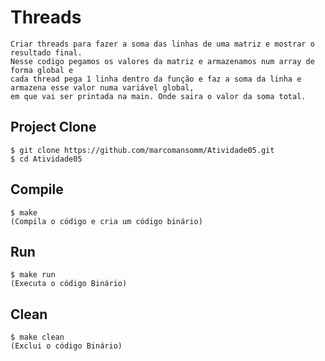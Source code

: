 # Threads 

```
Criar threads para fazer a soma das linhas de uma matriz e mostrar o resultado final.
Nesse codigo pegamos os valores da matriz e armazenamos num array de forma global e 
cada thread pega 1 linha dentro da função e faz a soma da linha e armazena esse valor numa variável global,
em que vai ser printada na main. Onde saira o valor da soma total.
```

## Project Clone

```
$ git clone https://github.com/marcomansomm/Atividade05.git
$ cd Atividade05

```

## Compile

```
$ make 
(Compila o código e cria um código binário)
```

## Run

```
$ make run
(Executa o código Binário)
```

## Clean

```
$ make clean
(Exclui o código Binário)
```
